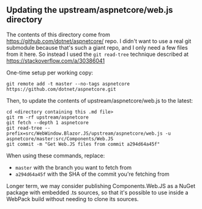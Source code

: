 ## Updating the upstream/aspnetcore/web.js directory

The contents of this directory come from https://github.com/dotnet/aspnetcore/ repo. I didn't want to use a real git
submodule because that's such a giant repo, and I only need a few files from it here. So instead I used the
`git read-tree` technique described at https://stackoverflow.com/a/30386041

One-time setup per working copy:

    git remote add -t master --no-tags aspnetcore https://github.com/dotnet/aspnetcore.git

Then, to update the contents of upstream/aspnetcore/web.js to the latest:

    cd <directory containing this .md file>
    git rm -rf upstream/aspnetcore
    git fetch --depth 1 aspnetcore
    git read-tree --prefix=src/WebWindow.Blazor.JS/upstream/aspnetcore/web.js -u aspnetcore/master:src/Components/Web.JS
    git commit -m "Get Web.JS files from commit a294d64a45f"

When using these commands, replace:

 * `master` with the branch you want to fetch from
 * `a294d64a45f` with the SHA of the commit you're fetching from

Longer term, we may consider publishing Components.Web.JS as a NuGet package
with embedded .ts sources, so that it's possible to use inside a WebPack build
without needing to clone its sources.
